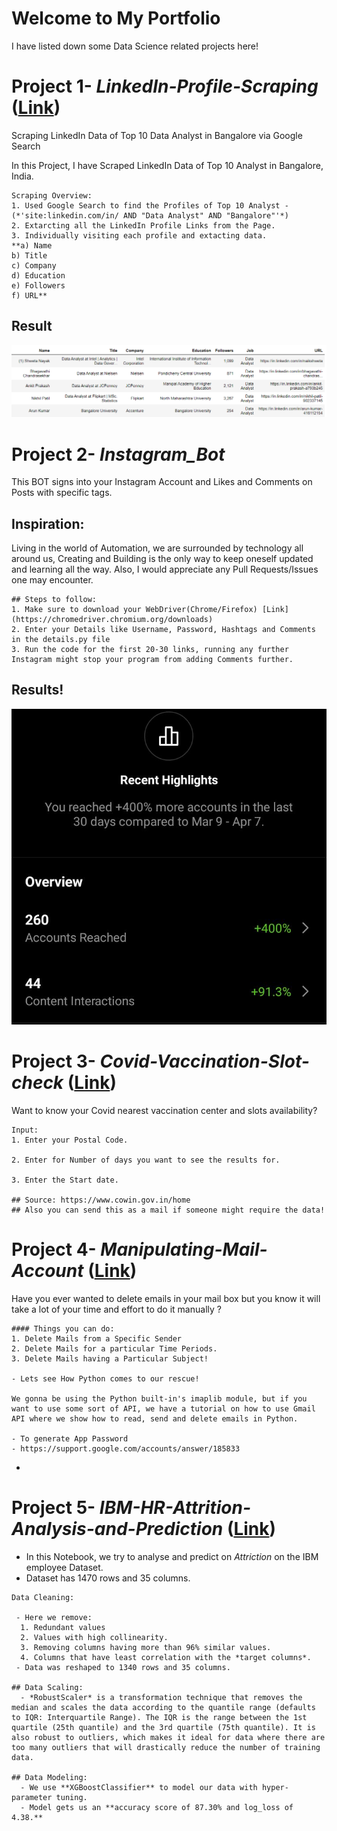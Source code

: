 # Welcome to My Portfolio

I have listed down some Data Science related projects here!

# **Project 1-** _LinkedIn-Profile-Scraping_ ([Link](https://github.com/Lokeshrathi/LinkedIn-Profile-Scraping))
Scraping LinkedIn Data of Top 10 Data Analyst in Bangalore via Google Search

In this Project, I have Scraped LinkedIn Data of Top 10 Analyst in Bangalore, India.

```
Scraping Overview:
1. Used Google Search to find the Profiles of Top 10 Analyst - (*'site:linkedin.com/in/ AND "Data Analyst" AND "Bangalore"'*)
2. Extarcting all the LinkedIn Profile Links from the Page.
3. Individually visiting each profile and extacting data.
**a) Name
b) Title
c) Company
d) Education
e) Followers
f) URL**
```
## Result

![Image](https://github.com/Lokeshrathi/LinkedIn-Profile-Scraping/blob/main/LinkedIn%20Profiles.PNG)

# **Project 2-** _Instagram_Bot_
This BOT signs into your Instagram Account and Likes and Comments on Posts with specific tags.

## Inspiration:
Living in the world of Automation, we are surrounded by technology all around us, Creating and Building is the only way to keep oneself updated and learning all the way.
Also, I would appreciate any Pull Requests/Issues one may encounter.
```
## Steps to follow:
1. Make sure to download your WebDriver(Chrome/Firefox) [Link](https://chromedriver.chromium.org/downloads) 
2. Enter your Details like Username, Password, Hashtags and Comments in the details.py file
3. Run the code for the first 20-30 links, running any further Instagram might stop your program from adding Comments further.
```
## Results!

![Image](https://github.com/Lokeshrathi/Instagram_bot/blob/main/Instagram%20Results.jpeg)


# **Project 3-** _Covid-Vaccination-Slot-check_ ([Link](https://github.com/Lokeshrathi/Covid-Vaccination-Slot-check))

Want to know your Covid nearest vaccination center and slots availability?
```
Input: 
1. Enter your Postal Code.

2. Enter for Number of days you want to see the results for.

3. Enter the Start date.

## Source: https://www.cowin.gov.in/home
## Also you can send this as a mail if someone might require the data!
```

# **Project 4-** _Manipulating-Mail-Account_ ([Link](https://github.com/Lokeshrathi/Manipulating-Mail-Account))

Have you ever wanted to delete emails in your mail box but you know it will take a lot of your time and effort to do it manually ?
```
#### Things you can do:
1. Delete Mails from a Specific Sender
2. Delete Mails for a particular Time Periods.
3. Delete Mails having a Particular Subject!

- Lets see How Python comes to our rescue!

We gonna be using the Python built-in's imaplib module, but if you want to use some sort of API, we have a tutorial on how to use Gmail API where we show how to read, send and delete emails in Python. 

- To generate App Password
- https://support.google.com/accounts/answer/185833
```

-
# **Project 5-** _IBM-HR-Attrition-Analysis-and-Prediction_ ([Link](https://github.com/Lokeshrathi/IBM-HR-Attrition-Analysis-and-Prediction))

- In this Notebook, we try to analyse and predict on *Attriction* on the IBM employee Dataset. 
- Dataset has 1470 rows and 35 columns.

```
Data Cleaning:

 - Here we remove:
  1. Redundant values
  2. Values with high collinearity.
  3. Removing columns having more than 96% similar values.
  4. Columns that have least correlation with the *target columns*.
 - Data was reshaped to 1340 rows and 35 columns.

## Data Scaling:
  - *RobustScaler* is a transformation technique that removes the median and scales the data according to the quantile range (defaults to IQR: Interquartile Range). The IQR is the range between the 1st quartile (25th quantile) and the 3rd quartile (75th quantile). It is also robust to outliers, which makes it ideal for data where there are too many outliers that will drastically reduce the number of training data.
  
## Data Modeling:
  - We use **XGBoostClassifier** to model our data with hyper-parameter tuning.
  - Model gets us an **accuracy score of 87.30% and log_loss of 4.38.**
  ```

